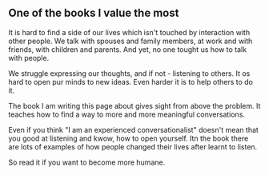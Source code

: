## One of the books I value the most
It is hard to find a side of our lives which isn't touched by interaction with other people. 
We talk with spouses and family members, at work and with friends, with children and parents. And yet, no one tought us how to talk with people.

We struggle expressing our thoughts, and if not - listening to others. It os hard to open pur minds to new ideas. Even harder it is to help others to do it.

The book I am writing this page about gives sight from above the problem. It teaches how to find a way to more and more meaningful conversations. 

Even if you think "I am an experienced conversationalist" doesn't mean that you good at listening and kwow, how to open yourself. Itn the book there are lots of
examples of how people changed their lives after learnt to listen.

So read it if you want to become more humane.
